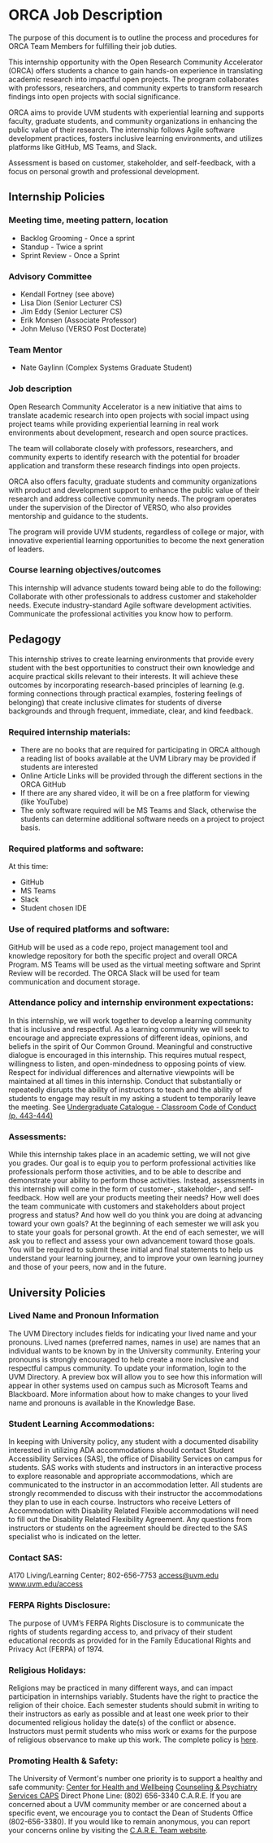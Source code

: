 # ORCA Job Description

The purpose of this document is to outline the process and procedures for ORCA Team Members for fulfilling their job duties. 

This internship opportunity with the Open Research Community Accelerator (ORCA) offers students a chance to gain hands-on experience in translating academic research into impactful open projects. The program collaborates with professors, researchers, and community experts to transform research findings into open projects with social significance. 

ORCA aims to provide UVM students with experiential learning and supports faculty, graduate students, and community organizations in enhancing the public value of their research. The internship follows Agile software development practices, fosters inclusive learning environments, and utilizes platforms like GitHub, MS Teams, and Slack. 

Assessment is based on customer, stakeholder, and self-feedback, with a focus on personal growth and professional development. 

## Internship Policies
### Meeting time, meeting pattern, location 
- Backlog Grooming - Once a sprint
- Standup - Twice a sprint
- Sprint Review - Once a Sprint

### Advisory Committee
- Kendall Fortney (see above)
- Lisa Dion (Senior Lecturer CS)
- Jim Eddy (Senior Lecturer CS)
- Erik Monsen (Associate Professor)
- John Meluso (VERSO Post Docterate)
  
### Team Mentor
- Nate Gaylinn (Complex Systems Graduate Student)

###  Job description
Open Research Community Accelerator is a new initiative that aims to translate academic research into open projects with social impact using project teams while providing experiential learning in real work environments about development, research and open source practices.

The team will collaborate closely with professors, researchers, and community experts to identify research with the potential for broader application and transform these research findings into open projects.

ORCA also offers faculty, graduate students and community organizations with product and development support to enhance the public value of their research and address collective community needs. The program operates under the supervision of the Director of VERSO, who also provides mentorship and guidance to the students.

The program will provide UVM students, regardless of college or major, with innovative experiential learning opportunities to become the next generation of leaders. 

### Course learning objectives/outcomes
This internship will advance students toward being able to do the following:
Collaborate with other professionals to address customer and stakeholder needs.
Execute industry-standard Agile software development activities.
Communicate the professional activities you know how to perform.

## Pedagogy
This internship strives to create learning environments that provide every student with the best opportunities to construct their own knowledge and acquire practical skills relevant to their interests. It will achieve these outcomes by incorporating research-based principles of learning (e.g. forming connections through practical examples, fostering feelings of belonging) that create inclusive climates for students of diverse backgrounds and through frequent, immediate, clear, and kind feedback.
### Required internship materials:
- There are no books that are required for participating in ORCA although a reading list of books available at the UVM Library may be provided if students are interested
- Online Article Links will be provided through the different sections in the ORCA GitHub
- If there are any shared video, it will be on a free platform for viewing (like YouTube)
- The only software required will be MS Teams and Slack, otherwise the students can determine additional software needs on a project to project basis. 
### Required platforms and software: 
At this time:
- GitHub
- MS Teams
- Slack
- Student chosen IDE
### Use of required platforms and software:
GitHub will be used as a code repo, project management tool and knowledge repository for both the specific project and overall ORCA Program. MS Teams will be used as the virtual meeting software and Sprint Review will be recorded. The ORCA Slack will be used for team communication and document storage.
### Attendance policy and internship environment expectations: 
In this internship, we will work together to develop a learning community that is inclusive and respectful. As a learning community we will seek to encourage and appreciate expressions of different ideas, opinions, and beliefs in the spirit of Our Common Ground. Meaningful and constructive dialogue is encouraged in this internship. This requires mutual respect, willingness to listen, and open-mindedness to opposing points of view. Respect for individual differences and alternative viewpoints will be maintained at all times in this internship. Conduct that substantially or repeatedly disrupts the ability of instructors to teach and the ability of students to engage may result in my asking a student to temporarily leave the meeting. See [Undergraduate Catalogue - Classroom Code of Conduct (p. 443-444)](https://catalogue.uvm.edu/undergraduate/academicinfo/rightsandresponsibilities/)
### Assessments:
While this internship takes place in an academic setting, we will not give you grades. Our goal is to equip you to perform professional activities like professionals perform those activities, and to be able to describe and demonstrate your ability to perform those activities.
Instead, assessments in this internship will come in the form of customer-, stakeholder-, and self-feedback. How well are your products meeting their needs? How well does the team communicate with customers and stakeholders about project progress and status? And how well do you think you are doing at advancing toward your own goals?
At the beginning of each semester we will ask you to state your goals for personal growth. At the end of each semester, we will ask you to reflect and assess your own advancement toward those goals. You will be required to submit these initial and final statements to help us understand your learning journey, and to improve your own learning journey and those of your peers, now and in the future.

## University Policies
### Lived Name and Pronoun Information
The UVM Directory includes fields for indicating your lived name and your pronouns. Lived names (preferred names, names in use) are names that an individual wants to be known by in the University community. Entering your pronouns is strongly encouraged to help create a more inclusive and respectful campus community. To update your information, login to the UVM Directory. A preview box will allow you to see how this information will appear in other systems used on campus such as Microsoft Teams and Blackboard.
More information about how to make changes to your lived name and pronouns is available in the Knowledge Base. 
### Student Learning Accommodations: 
In keeping with University policy, any student with a documented disability interested in utilizing ADA accommodations should contact Student Accessibility Services (SAS), the office of Disability Services on campus for students.  SAS works with students and instructors in an interactive process to explore reasonable and appropriate accommodations, which are communicated to the instructor in an accommodation letter. All students are strongly recommended to discuss with their instructor the accommodations they plan to use in each course. Instructors who receive Letters of Accommodation with Disability Related Flexible accommodations will need to fill out the Disability Related Flexibility Agreement.  Any questions from instructors or students on the agreement should be directed to the SAS specialist who is indicated on the letter. 
### Contact SAS:
A170 Living/Learning Center;
802-656-7753
access@uvm.edu 
www.uvm.edu/access
### FERPA Rights Disclosure: 
The purpose of UVM’s FERPA Rights Disclosure is to communicate the rights of students regarding access to, and privacy of their student educational records as provided for in the Family Educational Rights and Privacy Act (FERPA) of 1974. 
### Religious Holidays: 
Religions may be practiced in many different ways, and can impact participation in internships variably. Students have the right to practice the religion of their choice. Each semester students should submit in writing to their instructors as early as possible and at least one week prior to their documented religious holiday the date(s) of the conflict or absence. Instructors must permit students who miss work or exams for the purpose of religious observance to make up this work. The complete policy is [here](https://www.uvm.edu/registrar/religious-holidays). 
### Promoting Health & Safety:  
The University of Vermont's number one priority is to support a healthy and safe community: 
[Center for Health and Wellbeing](https://www.uvm.edu/health)
[Counseling & Psychiatry Services CAPS](https://www.uvm.edu/health/CAPS)  Direct Phone Line: (802) 656-3340
C.A.R.E.  If you are concerned about a UVM community member or are concerned about a specific event, we encourage you to contact the Dean of Students Office (802-656-3380).   If you would like to remain anonymous, you can report your concerns online by visiting the [C.A.R.E. Team website](https://www.uvm.edu/deanofstudents/student_advocacy/care_form).
